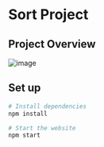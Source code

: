 # Sort Project

## Project Overview

![image](https://user-images.githubusercontent.com/25366268/80859589-5c4bc100-8c8c-11ea-9a69-bfce883c2243.png)

## Set up

```bash
# Install dependencies
npm install

# Start the website
npm start
```

